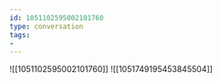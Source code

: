 ```yaml
---
id: 1051102595002101760
type: conversation
tags:
- 
---
```

![[1051102595002101760]]
![[1051749195453845504]]

